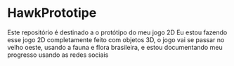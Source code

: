 # HawkPrototipe
Este repositório é destinado a o protótipo do meu jogo 2D
Eu estou fazendo esse jogo 2D completamente feito com objetos 3D, o jogo vai se passar no velho oeste, usando a fauna e flora brasileira, e estou documentando meu progresso usando as redes sociais
